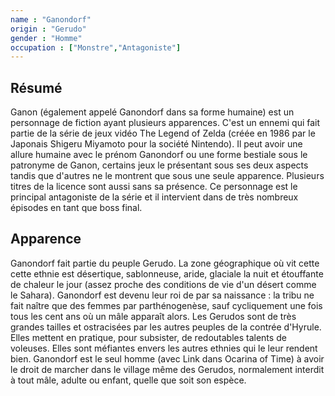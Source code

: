 ```yaml
---
name : "Ganondorf"
origin : "Gerudo"
gender : "Homme"
occupation : ["Monstre","Antagoniste"]
---
```


## Résumé

Ganon (également appelé Ganondorf dans sa forme humaine) est un personnage de fiction ayant plusieurs apparences. C'est un ennemi qui fait partie de la série de jeux vidéo The Legend of Zelda (créée en 1986 par le Japonais Shigeru Miyamoto pour la société Nintendo). Il peut avoir une allure humaine avec le prénom Ganondorf ou une forme bestiale sous le patronyme de Ganon, certains jeux le présentant sous ses deux aspects tandis que d'autres ne le montrent que sous une seule apparence. Plusieurs titres de la licence sont aussi sans sa présence. Ce personnage est le principal antagoniste de la série et il intervient dans de très nombreux épisodes en tant que boss final.

## Apparence

Ganondorf fait partie du peuple Gerudo. La zone géographique où vit cette cette ethnie est désertique, sablonneuse, aride, glaciale la nuit et étouffante de chaleur le jour (assez proche des conditions de vie d'un désert comme le Sahara). Ganondorf est devenu leur roi de par sa naissance : la tribu ne fait naître que des femmes par parthénogenèse, sauf cycliquement une fois tous les cent ans où un mâle apparaît alors. Les Gerudos sont de très grandes tailles et ostracisées par les autres peuples de la contrée d'Hyrule. Elles mettent en pratique, pour subsister, de redoutables talents de voleuses. Elles sont méfiantes envers les autres ethnies qui le leur rendent bien. Ganondorf est le seul homme (avec Link dans Ocarina of Time) à avoir le droit de marcher dans le village même des Gerudos, normalement interdit à tout mâle, adulte ou enfant, quelle que soit son espèce.